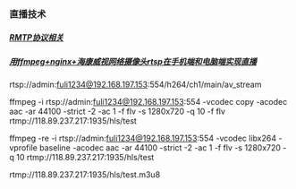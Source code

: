 ### 直播技术
##### [RMTP协议相关][1]
##### [用ffmpeg+nginx+海康威视网络摄像头rtsp在手机端和电脑端实现直播][2]
[1]: https://blog.csdn.net/qq_34447388/category_7387047.html
[2]: https://blog.csdn.net/zfgogo/article/details/52439849



rtsp://admin:fuli1234@192.168.197.153:554/h264/ch1/main/av_stream

ffmpeg -i rtsp://admin:fuli1234@192.168.197.153:554 -vcodec copy -acodec aac -ar 44100 -strict -2 -ac 1 -f flv -s 1280x720 -q 10 -f flv rtmp://118.89.237.217:1935/hls/test

ffmpeg -re -i rtsp://admin:fuli1234@192.168.197.153:554 -vcodec libx264 -vprofile baseline -acodec aac -ar 44100 -strict -2 -ac 1 -f flv -s 1280x720 -q 10 rtmp://118.89.237.217:1935/hls/test

rtmp://118.89.237.217:1935/hls/test.m3u8